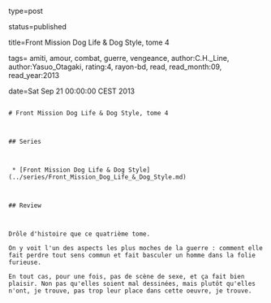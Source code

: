 type=post
status=published
title=Front Mission Dog Life & Dog Style, tome 4
tags= amiti,  amour,  combat,  guerre,  vengeance, author:C.H._Line, author:Yasuo_Otagaki, rating:4, rayon-bd, read, read_month:09, read_year:2013
date=Sat Sep 21 00:00:00 CEST 2013
~~~~~~
# Front Mission Dog Life & Dog Style, tome 4

## Series

 * [Front Mission Dog Life & Dog Style](../series/Front_Mission_Dog_Life_&_Dog_Style.md)

## Review

Drôle d'histoire que ce quatrième tome.  
On y voit l'un des aspects les plus moches de la guerre : comment elle fait perdre tout sens commun et fait basculer un homme dans la folie furieuse.  
En tout cas, pour une fois, pas de scène de sexe, et ça fait bien plaisir. Non pas qu'elles soient mal dessinées, mais plutôt qu'elles n'ont, je trouve, pas trop leur place dans cette oeuvre, je trouve.